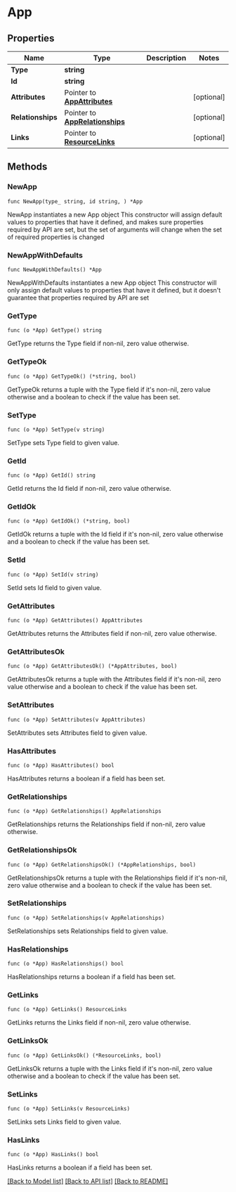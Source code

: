 # App

## Properties

Name | Type | Description | Notes
------------ | ------------- | ------------- | -------------
**Type** | **string** |  | 
**Id** | **string** |  | 
**Attributes** | Pointer to [**AppAttributes**](AppAttributes.md) |  | [optional] 
**Relationships** | Pointer to [**AppRelationships**](AppRelationships.md) |  | [optional] 
**Links** | Pointer to [**ResourceLinks**](ResourceLinks.md) |  | [optional] 

## Methods

### NewApp

`func NewApp(type_ string, id string, ) *App`

NewApp instantiates a new App object
This constructor will assign default values to properties that have it defined,
and makes sure properties required by API are set, but the set of arguments
will change when the set of required properties is changed

### NewAppWithDefaults

`func NewAppWithDefaults() *App`

NewAppWithDefaults instantiates a new App object
This constructor will only assign default values to properties that have it defined,
but it doesn't guarantee that properties required by API are set

### GetType

`func (o *App) GetType() string`

GetType returns the Type field if non-nil, zero value otherwise.

### GetTypeOk

`func (o *App) GetTypeOk() (*string, bool)`

GetTypeOk returns a tuple with the Type field if it's non-nil, zero value otherwise
and a boolean to check if the value has been set.

### SetType

`func (o *App) SetType(v string)`

SetType sets Type field to given value.


### GetId

`func (o *App) GetId() string`

GetId returns the Id field if non-nil, zero value otherwise.

### GetIdOk

`func (o *App) GetIdOk() (*string, bool)`

GetIdOk returns a tuple with the Id field if it's non-nil, zero value otherwise
and a boolean to check if the value has been set.

### SetId

`func (o *App) SetId(v string)`

SetId sets Id field to given value.


### GetAttributes

`func (o *App) GetAttributes() AppAttributes`

GetAttributes returns the Attributes field if non-nil, zero value otherwise.

### GetAttributesOk

`func (o *App) GetAttributesOk() (*AppAttributes, bool)`

GetAttributesOk returns a tuple with the Attributes field if it's non-nil, zero value otherwise
and a boolean to check if the value has been set.

### SetAttributes

`func (o *App) SetAttributes(v AppAttributes)`

SetAttributes sets Attributes field to given value.

### HasAttributes

`func (o *App) HasAttributes() bool`

HasAttributes returns a boolean if a field has been set.

### GetRelationships

`func (o *App) GetRelationships() AppRelationships`

GetRelationships returns the Relationships field if non-nil, zero value otherwise.

### GetRelationshipsOk

`func (o *App) GetRelationshipsOk() (*AppRelationships, bool)`

GetRelationshipsOk returns a tuple with the Relationships field if it's non-nil, zero value otherwise
and a boolean to check if the value has been set.

### SetRelationships

`func (o *App) SetRelationships(v AppRelationships)`

SetRelationships sets Relationships field to given value.

### HasRelationships

`func (o *App) HasRelationships() bool`

HasRelationships returns a boolean if a field has been set.

### GetLinks

`func (o *App) GetLinks() ResourceLinks`

GetLinks returns the Links field if non-nil, zero value otherwise.

### GetLinksOk

`func (o *App) GetLinksOk() (*ResourceLinks, bool)`

GetLinksOk returns a tuple with the Links field if it's non-nil, zero value otherwise
and a boolean to check if the value has been set.

### SetLinks

`func (o *App) SetLinks(v ResourceLinks)`

SetLinks sets Links field to given value.

### HasLinks

`func (o *App) HasLinks() bool`

HasLinks returns a boolean if a field has been set.


[[Back to Model list]](../README.md#documentation-for-models) [[Back to API list]](../README.md#documentation-for-api-endpoints) [[Back to README]](../README.md)


